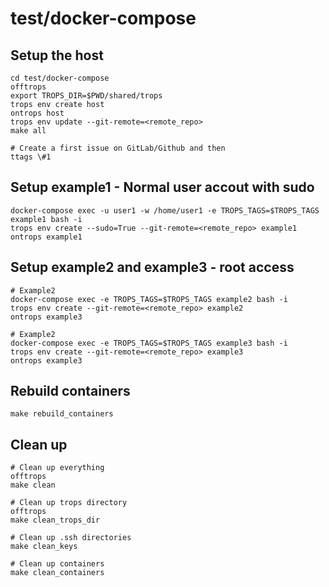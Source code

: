 # test/docker-compose

## Setup the host

```
cd test/docker-compose
offtrops
export TROPS_DIR=$PWD/shared/trops
trops env create host
ontrops host
trops env update --git-remote=<remote_repo>
make all

# Create a first issue on GitLab/Github and then
ttags \#1
```

## Setup example1 - Normal user accout with sudo

```
docker-compose exec -u user1 -w /home/user1 -e TROPS_TAGS=$TROPS_TAGS example1 bash -i
trops env create --sudo=True --git-remote=<remote_repo> example1
ontrops example1
```

## Setup example2 and example3 - root access

```
# Example2
docker-compose exec -e TROPS_TAGS=$TROPS_TAGS example2 bash -i
trops env create --git-remote=<remote_repo> example2
ontrops example3

# Example2
docker-compose exec -e TROPS_TAGS=$TROPS_TAGS example3 bash -i
trops env create --git-remote=<remote_repo> example3
ontrops example3
```

## Rebuild containers

```
make rebuild_containers
```

## Clean up

```
# Clean up everything
offtrops
make clean

# Clean up trops directory
offtrops
make clean_trops_dir

# Clean up .ssh directories
make clean_keys

# Clean up containers
make clean_containers
```
